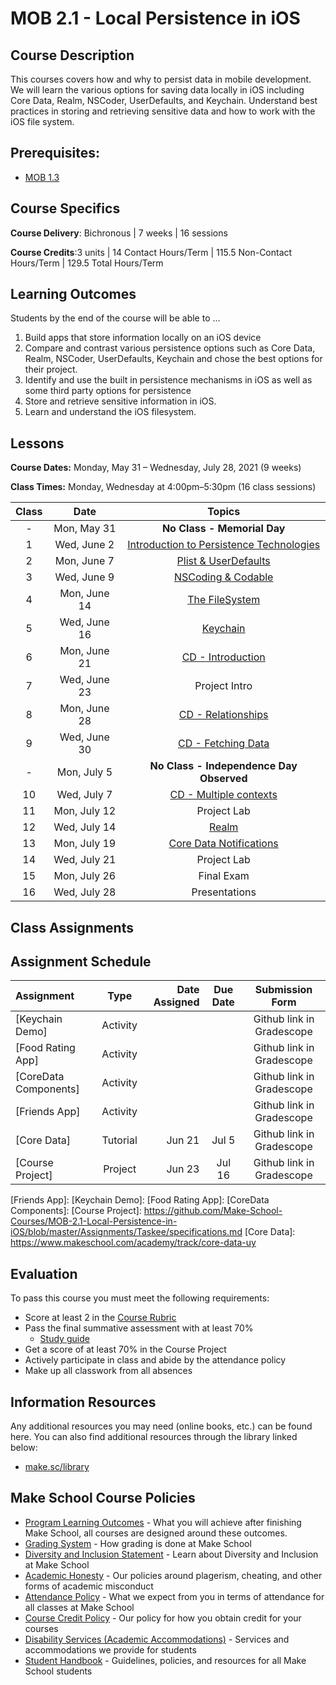 # MOB 2.1 - Local Persistence in iOS

## Course Description

This courses covers how and why to persist data in mobile development. We will learn the various options for saving data locally in iOS including Core Data, Realm, NSCoder, UserDefaults, and Keychain.  Understand best practices in storing and retrieving sensitive data and how to work with the iOS file system.

## Prerequisites:  

- [MOB 1.3](https://github.com/Make-School-Courses/MOB-1.3-Dynamic-iOS-Apps)

## Course Specifics

**Course Delivery**: Bichronous | 7 weeks | 16 sessions

**Course Credits**:3 units | 14 Contact Hours/Term | 115.5 Non-Contact Hours/Term | 129.5 Total Hours/Term

## Learning Outcomes

Students by the end of the course will be able to ...

1. Build apps that store information locally on an iOS device
1. Compare and contrast various persistence options such as Core Data, Realm, NSCoder, UserDefaults, Keychain and chose the best options for their project.
1. Identify and use the built in persistence mechanisms in iOS as well as some third party options for persistence
1. Store and retrieve sensitive information in iOS.
1. Learn and understand the iOS filesystem.

## Lessons

**Course Dates:** Monday, May 31 – Wednesday, July 28, 2021 (9 weeks)

**Class Times:** Monday, Wednesday at 4:00pm–5:30pm (16 class sessions)

| Class |          Date          |                 Topics                  |
|:-----:|:----------------------:|:---------------------------------------:|
|  - |  Mon, May 31         | **No Class - Memorial Day**                  |
|  1 |  Wed, June 2         | [Introduction to Persistence Technologies]   |
|  2 |  Mon, June 7         | [Plist & UserDefaults]                       |
|  3 |  Wed, June 9         | [NSCoding & Codable]                         |
|  4 |  Mon, June 14        | [The FileSystem]                             |
|  5 |  Wed, June 16        | [Keychain]                                   |
|  6 |  Mon, June 21        | [CD - Introduction]                          |
|  7 |  Wed, June 23        | Project Intro                                |
|  8 |  Mon, June 28        | [CD - Relationships]                         |
|  9 |  Wed, June 30        | [CD - Fetching Data]                         |
| -  |  Mon, July 5         | **No Class - Independence Day Observed**     |
| 10 |  Wed, July 7         | [CD - Multiple contexts]                     |
| 11 |  Mon, July 12        | Project Lab                                  |
| 12 |  Wed, July 14        | [Realm]                                      |
| 13 |  Mon, July 19        | [Core Data Notifications]                    |
| 14 |  Wed, July 21        | Project Lab                                  |
| 15 |  Mon, July 26        | Final Exam                                   |
| 16 |  Wed, July 28        | Presentations                                |


[Introduction to Persistence Technologies]: Lessons/Lesson1/README.md
[Plist & UserDefaults]: Lessons/Lesson2/README.md
[Unit Testing]: Lessons/03-Unit-Testing/Readme.md
[NSCoding & Codable]: Lessons/Lesson3/README.md
[The FileSystem]: Lessons/Lesson4/README.md
[Keychain]: Lessons/Lesson6/README.md
[CD - Introduction]: Lessons/Lesson5/README.md
[CD - Relationships]: Lessons/Lesson7/README.md
[CoreData - Caching]: Lessons/08-CoreData-Caching/Readme.md
[CD - Using multiple contexts and child contexts]: Lessons/09-CoreData-Contexts/Readme.md
[CD - Fetching Data]: Lessons/Lesson8/README.md
[Realm]: Lessons/Lesson10/README.md
[CoreData - Unit Testing]: Lessons/12-CoreData-UnitTests/Readme.md
[CD - Tutorial]: https://www.makeschool.com/academy/track/core-data-uy
[CD - Multiple contexts]: Lessons/Lesson9/README.md
[Structured lab + final project intro]: Lessons/Lab/README.md
[CloudKit]: Lessons/Lesson11/README.md
[Cloud Kit Pt. 2]: Lessons/Lesson12/README.md
[Core Data Notifications]: Lessons/Lesson13/README.md

## Class Assignments

## Assignment Schedule

|    Assignment        | Type     | Date Assigned |   Due Date   |     Submission Form     |
|:---------------------|:--------:|--------------:|:------------:|:-----------------------:|
| [Keychain Demo]      | Activity |        |    | Github link in Gradescope  |
| [Food Rating App]    | Activity |        |    | Github link in Gradescope  |
| [CoreData Components]| Activity |        |    | Github link in Gradescope  |
| [Friends App]        | Activity |        |    | Github link in Gradescope  |
| [Core Data]          | Tutorial |  Jun 21      |  Jul 5  | Github link in Gradescope  |
| [Course Project]     | Project  |  Jun 23      |  Jul 16  | Github link in Gradescope  |

[Friends App]:
[Keychain Demo]:
[Food Rating App]:
[CoreData Components]:
[Course Project]: https://github.com/Make-School-Courses/MOB-2.1-Local-Persistence-in-iOS/blob/master/Assignments/Taskee/specifications.md
[Core Data]: https://www.makeschool.com/academy/track/core-data-uy

## Evaluation

To pass this course you must meet the following requirements:

- Score at least 2 in the [Course Rubric](https://docs.google.com/document/d/1KyF6UiLereyqxblqYBVap9hUiNOyBKNavnWfwJQFDnQ/edit?usp=sharing)
- Pass the final summative assessment with at least 70%
    - [Study guide](studyGuide.md)
- Get a score of at least 70% in the Course Project
- Actively participate in class and abide by the attendance policy
- Make up all classwork from all absences

##  Information Resources

Any additional resources you may need (online books, etc.) can be found here. You can also find additional resources through the library linked below:

- [make.sc/library](http://make.sc/library)

## Make School Course Policies

- [Program Learning Outcomes](https://make.sc/program-learning-outcomes) - What you will achieve after finishing Make School, all courses are designed around these outcomes.
- [Grading System](https://make.sc/grading-system) - How grading is done at Make School
- [Diversity and Inclusion Statement](https://make.sc/diversity-and-inclusion-statement) - Learn about Diversity and Inclusion at Make School
- [Academic Honesty](https://make.sc/academic-honesty-policy) - Our policies around plagerism, cheating, and other forms of academic misconduct
- [Attendance Policy](https://make.sc/attendance-policy) - What we expect from you in terms of attendance for all classes at Make School
- [Course Credit Policy](https://make.sc/course-credit-policy) - Our policy for how you obtain credit for your courses
- [Disability Services (Academic Accommodations)](https://make.sc/disability-services) - Services and accommodations we provide for students
- [Student Handbook](https://make.sc/student-handbook) - Guidelines, policies, and resources for all Make School students
